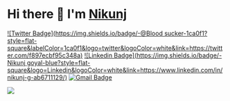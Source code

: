 # Hi there 👋 I'm [Nikunj](https://www.linkedin.com/in/nikunj-g-ab6711129/)

 [![Twitter Badge](https://img.shields.io/badge/-@Blood sucker-1ca0f1?style=flat-square&labelColor=1ca0f1&logo=twitter&logoColor=white&link=https://twitter.com/f897ecbf95c348a)](https://twitter.com/f897ecbf95c348a) 
 [![Linkedin Badge](https://img.shields.io/badge/-Nikunj goyal-blue?style=flat-square&logo=Linkedin&logoColor=white&link=https://www.linkedin.com/in/nikunj-g-ab6711129/)](https://www.linkedin.com/in/nikunj-g-ab6711129/)
[![Gmail Badge](https://img.shields.io/badge/-nikunjgoyal-c14438?style=flat-square&logo=Gmail&logoColor=white&link=mailto:nikunjgoyal31@gmail.com)](mailto:nikunjgoyal31@gmail.com)

![](https://visitor-badge.glitch.me/badge?page_id=Nike682631)
<!--
**Nike682631/Nike682631** is a ✨ _special_ ✨ repository because its `README.md` (this file) appears on your GitHub profile.

Here are some ideas to get you started:

- 🔭 I’m currently working on ...
- 🌱 I’m currently learning ...
- 👯 I’m looking to collaborate on ...
- 🤔 I’m looking for help with ...
- 💬 Ask me about ...
- 📫 How to reach me: ...
- 😄 Pronouns: ...
- ⚡ Fun fact: ...
-->
